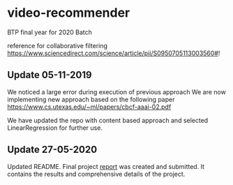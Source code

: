 # video-recommender
BTP final year for 2020 Batch

reference for collaborative filtering
https://www.sciencedirect.com/science/article/pii/S0950705113003560#!

## Update 05-11-2019
We noticed a large error during execution of previous approach
We are now implementing new approach based on the following paper
https://www.cs.utexas.edu/~ml/papers/cbcf-aaai-02.pdf

We have updated the repo with content based approach and selected LinearRegression for further use.

## Update 27-05-2020
Updated README. Final project [report](https://drive.google.com/file/d/1Me350R6N8WDdOAvEs0NR9tdF-Ea_NVfp/view?usp=sharing) was created and submitted. It contains the results and comprehensive details of the project.
